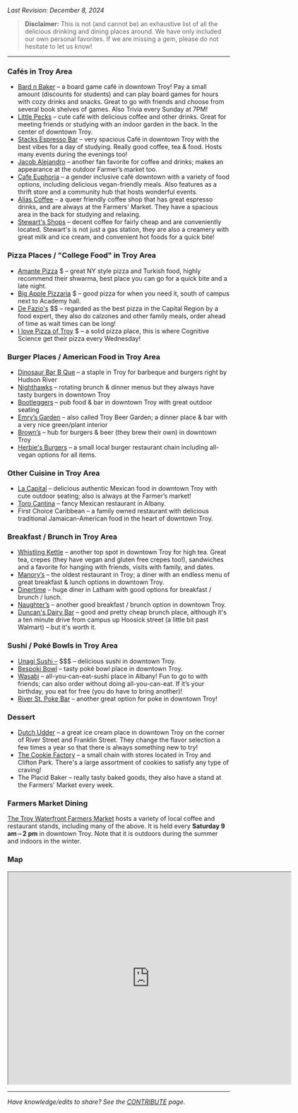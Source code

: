 _Last Revision: December 8, 2024_

> **Disclaimer:** This is not (and cannot be) an exhaustive list of all the delicious drinking and dining places around. We have only included our own personal favorites. If we are missing a gem, please do not hesitate to let us know!
---
### Cafés in Troy Area
- [Bard n Baker](https://www.bardandbaker.com/) – a board game café in downtown Troy! Pay a small amount (discounts for students) and can play board games for hours with cozy drinks and snacks. Great to go with friends and choose from several book shelves of games. Also Trivia every Sunday at 7PM!
- [Little Pecks](https://www.clarkhousehospitality.com/littlepecks) – cute café with delicious coffee and other drinks. Great for meeting friends or studying with an indoor garden in the back. In the center of downtown Troy.
- [Stacks Espresso Bar](https://www.stacksespresso.com/) – very spacious Café in downtown Troy with the best vibes for a day of studying. Really good coffee, tea & food. Hosts many events during the evenings too!
- [Jacob Alejandro](https://www.jacobalejandro.com/) – another fan favorite for coffee and drinks; makes an appearance at the outdoor Farmer’s market too.
- [Cafe Euphoria](https://www.cafeeuphoria.org/) – a gender inclusive café downtown with a variety of food options, including delicious vegan-friendly meals. Also features as a thrift store and a community hub that hosts wonderful events.
- [Alias Coffee](https://www.aliascoffee.com/) – a queer friendly coffee shop that has great espresso drinks, and are always at the Farmers' Market. They have a spacious area in the back for studying and relaxing. 
- [Stewart's Shops](https://locations.stewartsshops.com) – decent coffee for fairly cheap and are conveniently located. Stewart's is not just a gas station, they are also a creamery with great milk and ice cream, and convenient hot foods for a quick bite! 

### Pizza Places / "College Food" in Troy Area
- [Amante Pizza](https://amantepizzany.square.site/) $ – great NY style pizza and Turkish food, highly recommend their shwarma, best place you can go for a quick bite and a late night. 
- [Big Apple Pizzaria](http://www.bigapplepizzatroy.com/) $ – good pizza for when you need it, south of campus next to Academy hall. 
- [De Fazio's](https://defaziospizza.com/order-troy) $\$ – regarded as the best pizza in the Capital Region by a food expert, they also do calzones and other family meals, order ahead of time as wait times can be long!
- [I love Pizza of Troy](https://www.ilovenewyorkpizzzany.com/) $ – a solid pizza place, this is where Cognitive Science get their pizza every Wednesday!

### Burger Places / American Food in Troy Area
- [Dinosaur Bar B Que](https://dinosaurbarbque.com/locations/troy) – a staple in Troy for barbeque and burgers right by Hudson River
- [Nighthawks](https://www.nighthawkstroy.com/fullmenu) – rotating brunch & dinner menus but they always have tasty burgers in downtown Troy
- [Bootleggers](https://bootleggerstroy.com/) – pub food & bar in downtown Troy with great outdoor seating
- [Emry’s Garden](https://emrysgarden.com/) – also called Troy Beer Garden; a dinner place & bar with a very nice green/plant interior
- [Brown’s](https://www.brownsbrewing.com/) – hub for burgers & beer (they brew their own) in downtown Troy
- [Herbie's Burgers](https://www.herbiesburgers.com/) – a small local burger restaurant chain including all-vegan options for all items.

### Other Cuisine in Troy Area
- [La Capital](https://www.lacapitaltaquerias.com/troylocation) – delicious authentic Mexican food in downtown Troy with cute outdoor seating; also is always at the Farmer’s market!
- [Toro Cantina](https://www.torocantina.com/) – fancy Mexican restaurant in Albany.
- First Choice Caribbean – a family owned restaurant with delicious traditional Jamaican-American food in the heart of downtown Troy.
        
### Breakfast / Brunch in Troy Area
- [Whistling Kettle](https://www.thewhistlingkettle.com/pages/whistling-kettle-troy) – another top spot in downtown Troy for high tea. Great tea, crepes (they have vegan and gluten free crepes too!), sandwiches and a favorite for hanging with friends, visits with family, and dates.
- [Manory’s](https://www.toasttab.com/local/order/manorys-restaurant/r-4e77474b-0d2a-450b-908d-86eed948ab34) – the oldest restaurant in Troy; a diner with an endless menu of great breakfast & lunch options in downtown Troy.
- [Dinertime](https://dinertimeny.com/) – huge diner in Latham with good options for breakfast / brunch / lunch.
- [Naughter’s](https://www.naughters.com/) – another good breakfast / brunch option in downtown Troy.
- [Duncan's Dairy Bar](https://www.duncansdairybar.com/) – good and pretty cheap brunch place, although it's a ten minute drive from campus up Hoosick street (a little bit past Walmart) – but it's worth it. 
        
### Sushi / Poké Bowls in Troy Area
- [Unagi Sushi –](https://unagitroyny.com/) $\$\$ – delicious sushi in downtown Troy.
- [Bespoki Bowl](https://bespokibowl.com/) – tasty poké bowl place in downtown Troy.
- [Wasabi](https://www.wasabialbanyny.com/) – all-you-can-eat-sushi place in Albany! Fun to go to with friends; can also order without doing all-you-can-eat. If it’s your birthday, you eat for free (you do have to bring another)!
- [River St. Poke Bar](https://riverstpokebar.com/) – another great option for poke in downtown Troy!

### Dessert
- [Dutch Udder](https://www.dutchudder518.com/) – a great ice cream place in downtown Troy on the corner of River Street  and Franklin Street. They change the flavor selection a few times a year so that there is always something new to try!
- [The Cookie Factory](https://thecookiefactoryny.com/) – a small chain with stores located in Troy and Clifton Park. There's a large assortment of cookies to satisfy any type of craving!
- The Placid Baker – really tasty baked goods, they also have a stand at the Farmers' Market every week.

### Farmers Market Dining

[The Troy Waterfront Farmers Market](https://www.troymarket.org/) hosts a variety of local coffee and restaurant stands, including many of the above. It is held every **Saturday 9 am – 2 pm** in downtown Troy. Note that it is outdoors during the summer and indoors in the winter.

### Map

<iframe src="https://www.google.com/maps/d/embed?mid=1HKYV11sbu0roYYIidJ2Eu9IjLk-1-KU&ehbc=2E312F" width="640" height="480"></iframe>

---
_Have knowledge/edits to share? See the [CONTRIBUTE](../CONTRIBUTE.md) page._